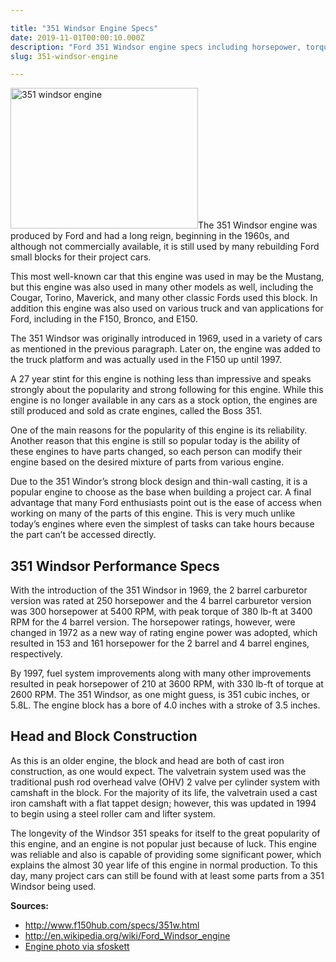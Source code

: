 ```yaml
---

title: "351 Windsor Engine Specs"
date: 2019-11-01T00:00:10.000Z
description: "Ford 351 Windsor engine specs including horsepower, torque, bore and stroke. See why this is a popular 5.8L engine for so many project cars and trucks."
slug: 351-windsor-engine

---
```


<img class="alignright size-medium wp-image-727" src="http://www.hcdmag.com/wp-content/uploads/351_windsor_engine-300x225.jpg" alt="351 windsor engine" width="300" height="225">The 351 Windsor engine was produced by Ford and had a long reign, beginning in the 1960s, and although not commercially available, it is still used by many rebuilding Ford small blocks for their project cars.

This most well-known car that this engine was used in may be the Mustang, but this engine was also used in many other models as well, including the Cougar, Torino, Maverick, and many other classic Fords used this block. In addition this engine was also used on various truck and van applications for Ford, including in the F150, Bronco, and E150.

The 351 Windsor was originally introduced in 1969, used in a variety of cars as mentioned in the previous paragraph. Later on, the engine was added to the truck platform and was actually used in the F150 up until 1997.

A 27 year stint for this engine is nothing less than impressive and speaks strongly about the popularity and strong following for this engine. While this engine is no longer available in any cars as a stock option, the engines are still produced and sold as crate engines, called the Boss 351.

One of the main reasons for the popularity of this engine is its reliability. Another reason that this engine is still so popular today is the ability of these engines to have parts changed, so each person can modify their engine based on the desired mixture of parts from various engine.

Due to the 351 Windor’s strong block design and thin-wall casting, it is a popular engine to choose as the base when building a project car. A final advantage that many Ford enthusiasts point out is the ease of access when working on many of the parts of this engine. This is very much unlike today’s engines where even the simplest of tasks can take hours because the part can’t be accessed directly.
<h2>351 Windsor Performance Specs</h2>
With the introduction of the 351 Windsor in 1969, the 2 barrel carburetor version was rated at 250 horsepower and the 4 barrel carburetor version was 300 horsepower at 5400 RPM, with peak torque of 380 lb-ft at 3400 RPM for the 4 barrel version. The horsepower ratings, however, were changed in 1972 as a new way of rating engine power was adopted, which resulted in 153 and 161 horsepower for the 2 barrel and 4 barrel engines, respectively.

By 1997, fuel system improvements along with many other improvements resulted in peak horsepower of 210 at 3600 RPM, with 330 lb-ft of torque at 2600 RPM. The 351 Windsor, as one might guess, is 351 cubic inches, or 5.8L. The engine block has a bore of 4.0 inches with a stroke of 3.5 inches.
<h2>Head and Block Construction</h2>
As this is an older engine, the block and head are both of cast iron construction, as one would expect. The valvetrain system used was the traditional push rod overhead valve (OHV) 2 valve per cylinder system with camshaft in the block. For the majority of its life, the valvetrain used a cast iron camshaft with a flat tappet design; however, this was updated in 1994 to begin using a steel roller cam and lifter system.

The longevity of the Windsor 351 speaks for itself to the great popularity of this engine, and an engine is not popular just because of luck. This engine was reliable and also is capable of providing some significant power, which explains the almost 30 year life of this engine in normal production. To this day, many project cars can still be found with at least some parts from a 351 Windsor being used.

<strong>Sources:</strong>
<ul>
 	<li><a href="http://www.f150hub.com/specs/351w.html" target="_blank" rel="noopener noreferrer">http://www.f150hub.com/specs/351w.html</a></li>
 	<li><a href="http://en.wikipedia.org/wiki/Ford_Windsor_engine" target="_blank" rel="noopener noreferrer">http://en.wikipedia.org/wiki/Ford_Windsor_engine</a></li>
 	<li><a href="http://commons.wikimedia.org/wiki/File:1973_Ford_Mustang_351_Windsor.JPG" target="_blank" rel="noopener noreferrer">Engine photo via sfoskett</a></li>
</ul>